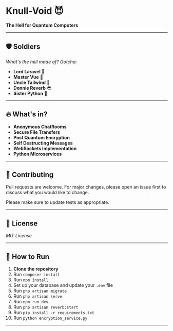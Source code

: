 # Knull-Void 😈

**The Hell for Quantum Computers**

---

## 🛡️ Soldiers

*What's the hell made of? Gotcha:*

- **Lord Laravel** 👑  
- **Master Vue** 🥷  
- **Uncle Tailwind** 🥸  
- **Donnie Reverb** 😎
- **Sister Python** 👯

---

## 🔥 What's in?

- **Anonymous ChatRooms**  
- **Secure File Transfers**  
- **Post Quantum Encryption**  
- **Self Destructing Messages**  
- **WebSockets Implementation**  
- **Python Microservices**

---

## 🤝 Contributing

Pull requests are welcome. For major changes, please open an issue first to discuss what you would like to change.

Please make sure to update tests as appropriate.

---

## 📜 License

*MIT License*

---

## 🚀 How to Run

1. **Clone the repository**
2. Run `composer install`
3. Run `npm install`
4. Set up your database and update your `.env` file
5. Run `php artisan migrate`
6. Run `php artisan serve`
7. Run `npm run dev`
8. Run `php artisan reverb:start`
9. Run `pip install -r requirements.txt`
10. Run `python encryption_service.py`

---
